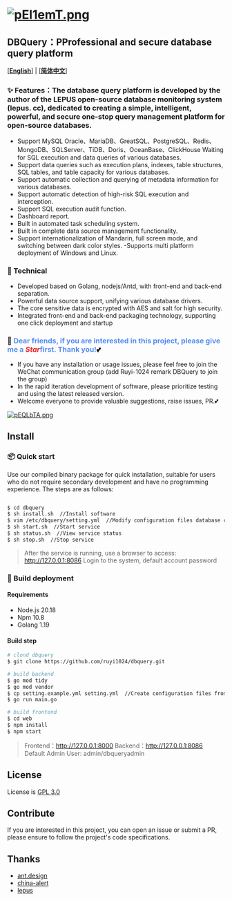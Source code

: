 # [![pEl1emT.png](https://s21.ax1x.com/2025/02/22/pEl1emT.png)](https://imgse.com/i/pEl1emT)

## DBQuery：PProfessional and secure database query platform

[[**English**](README.md)] | [[**简体中文**](README_zh.md)]

###  ✨ Features：The database query platform is developed by the author of the LEPUS open-source database monitoring system (lepus. cc), dedicated to creating a simple, intelligent, powerful, and secure one-stop query management platform for open-source databases.
- Support MySQL Oracle、MariaDB、GreatSQL、PostgreSQL、Redis、MongoDB、SQLServer、TiDB、Doris、OceanBase、ClickHouse Waiting for SQL execution and data queries of various databases.
- Support data queries such as execution plans, indexes, table structures, SQL tables, and table capacity for various databases.
- Support automatic collection and querying of metadata information for various databases.
- Support automatic detection of high-risk SQL execution and interception.
- Support SQL execution audit function.
- Dashboard report.
- Built in automated task scheduling system.
- Built in complete data source management functionality.
- Support internationalization of Mandarin, full screen mode, and switching between dark color styles.
-Supports multi platform deployment of Windows and Linux.

### 🧩 Technical

- Developed based on Golang, nodejs/Antd, with front-end and back-end separation.
- Powerful data source support, unifying various database drivers.
- The core sensitive data is encrypted with AES and salt for high security.
- Integrated front-end and back-end packaging technology, supporting one click deployment and startup

### 💬 <span style="color: #568DF4;">Dear friends, if you are interested in this project, please give me a <i style="color: #EA2626;">Star</i>first. Thank you!</span>💕
- If you have any installation or usage issues, please feel free to join the WeChat communication group (add Ruyi-1024 remark DBQuery to join the group)
- In the rapid iteration development of software, please prioritize testing and using the latest released version.
- Welcome everyone to provide valuable suggestions, raise issues, PR.💕

[![pEQLbTA.png](https://s21.ax1x.com/2025/02/21/pEQLbTA.png)](https://imgse.com/i/pEQLbTA)

## Install
### 📦  Quick start
Use our compiled binary package for quick installation, suitable for users who do not require secondary development and have no programming experience. The steps are as follows:
```bash

$ cd dbquery
$ sh install.sh  //Install software
$ vim /etc/dbquery/setting.yml  //Modify configuration files database connection addresses
$ sh start.sh  //Start service
$ sh status.sh  //View service status
$ sh stop.sh  //Stop service
```
> After the service is running, use a browser to access: http://127.0.0.1:8086 Login to the system, default account password


### 🦄  Build deployment
#### Requirements

- Node.js 20.18
- Npm 10.8
- Golang 1.19

#### Build step

```bash
# clond dbquery
$ git clone https://github.com/ruyi1024/dbquery.git

# build backend
$ go mod tidy
$ go mod vendor
$ cp setting.example.yml setting.yml  //Create configuration files from configuration templates and modify database connection addresses
$ go run main.go

# build frontend
$ cd web
$ npm install
$ npm start
```
>  Frontend：http://127.0.0.1:8000 
>  Backend：http://127.0.0.1:8086
>  Default Admin User: admin/dbqueryadmin

## License
License is [GPL 3.0](https://www.gnu.org/software/shishi/manual/html_node_db/a7966.html) 

## Contribute
If you are interested in this project, you can open an issue or submit a PR, please ensure to follow the project's code specifications.

## Thanks
- [ant.design](https://ant.design/index-cn)
- [china-alert](https://github.com/china-alert/ueh)
- [lepus](https://github.com/ruyi1024/lepus)
